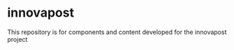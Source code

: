 innovapost
==========

This repository is for components and content developed for the innovapost project
